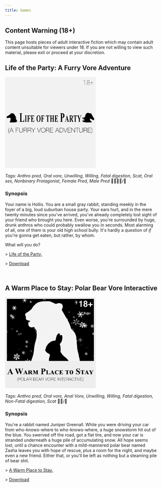 ```yaml
---
title: Games
---
```


## Content Warning (18+)

This page hosts pieces of adult interactive fiction which may contain adult content unsuitable for viewers under 18. If you are not willing to view such material, please exit or proceed at your discretion.

## Life of the Party: A Furry Vore Adventure

[<img class="gameLogo" width="300" alt="Life of the Party Logo" src="/life-of-the-party/logo.png">](https://double-a-stories.github.io/life-of-the-party/)

*Tags: Anthro pred, Oral vore, Unwilling, Willing, Fatal digestion, Scat, Oral sex, Nonbinary Protagonist, Female Pred, Male Pred* 🐴🐻🐱🐶/🐇

### Synopsis

Your name is Hollis. You are a small gray rabbit, standing meekly in the foyer of a big, loud suburban house party. Your ears hurt, and in the mere twenty minutes since you've arrived, you've already completely lost sight of your friend who brought you here. Even worse, you're surrounded by huge, drunk anthros who could probably swallow you in seconds. Most alarming of all, one of them is your old high school bully. It's hardly a question of *if* you're gonna get eaten, but rather, by whom.

What will you do?

\> [Life of the Party.](https://double-a-stories.github.io/life-of-the-party/)

\> <a href="https://double-a-stories.github.io/life-of-the-party/" download="Life of the Party by Double-A.html">Download</a>

<br style="clear:both">

## A Warm Place to Stay: Polar Bear Vore Interactive

[<img class="gameLogo" width="300" alt="A Warm Place to Stay Logo" src="/a-warm-place-to-stay/logo.png">](https://double-a-stories.github.io/a-warm-place-to-stay/)

*Tags: Anthro pred, Oral vore, Anal Vore, Unwilling, Willing, Fatal digestion, Non-Fatal digestion, Scat* 🐻‍❄️/🐇

### Synopsis

You're a rabbit named Juniper Greenall. While you were driving your car from who-knows-where to who-knows-where, a huge snowstorm hit out of the blue. You swerved off the road, got a flat tire, and now your car is stranded underneath a huge pile of accumulating snow. All hope seems lost, until a chance encounter with a mild-mannered polar bear named Zasha leaves you with hope of rescue, plus a room for the night, and maybe even a new friend. Either that, or you'll be left as nothing but a steaming pile of bear shit.

\> [A Warm Place to Stay.](https://double-a-stories.github.io/a-warm-place-to-stay/)

\> <a href="https://double-a-stories.github.io/a-warm-place-to-stay/" download="A Warm Place to Stay by Double-A.html">Download</a>

<br style="clear:both">
